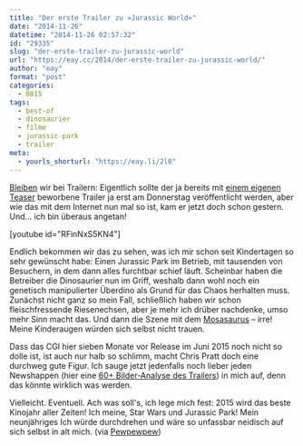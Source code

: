```yaml
---
title: "Der erste Trailer zu »Jurassic World«"
date: "2014-11-26"
datetime: "2014-11-26 02:57:32"
id: "29335"
slug: "der-erste-trailer-zu-jurassic-world"
url: "https://eay.cc/2014/der-erste-trailer-zu-jurassic-world/"
author: "eay"
format: "post"
categories:
  - 0815
tags:
  - best-of
  - dinosaurier
  - filme
  - jurassic-park
  - trailer
meta:
  - yourls_shorturl: "https://eay.li/2l0"
---
```


[Bleiben](//eay.cc/2014/trailer-zu-neill-blomkamps-chappie/) wir bei Trailern: Eigentlich sollte der ja bereits mit [einem eigenen Teaser](//eay.cc/2014/jurassic-world-teaser/) beworbene Trailer ja erst am Donnerstag veröffentlicht werden, aber wie das mit dem Internet nun mal so ist, kam er jetzt doch schon gestern. Und... ich bin überaus angetan!

\[youtube id="RFinNxS5KN4"\]

Endlich bekommen wir das zu sehen, was ich mir schon seit Kindertagen so sehr gewünscht habe: Einen Jurassic Park im Betrieb, mit tausenden von Besuchern, in dem dann alles furchtbar schief läuft. Scheinbar haben die Betreiber die Dinosaurier nun im Griff, weshalb dann wohl noch ein genetisch manipulierter Überdino als Grund für das Chaos herhalten muss. Zunächst nicht ganz so mein Fall, schließlich haben wir schon fleischfressende Riesenechsen, aber je mehr ich drüber nachdenke, umso mehr Sinn macht das. Und dann die Szene mit dem [Mosasaurus](http://www.pewpewpew.de/2014/11/09/jurassic-world-mosasaur/) – irre! Meine Kinderaugen würden sich selbst nicht trauen.

Dass das CGI hier sieben Monate vor Release im Juni 2015 noch nicht so dolle ist, ist auch nur halb so schlimm, macht Chris Pratt doch eine durchweg gute Figur. Ich sauge jetzt jedenfalls noch lieber jeden Newshappen (hier eine [60+ Bilder-Analyse des Trailers](http://www.slashfilm.com/jurassic-world-photos/)) in mich auf, denn das könnte wirklich was werden.

Vielleicht. Eventuell. Ach was soll's, ich lege mich fest: 2015 wird das beste Kinojahr aller Zeiten! Ich meine, Star Wars und Jurassic Park! Mein neunjähriges Ich würde durchdrehen und wäre so unfassbar neidisch auf sich selbst in alt mich. (via [Pewpewpew](http://www.pewpewpew.de/2014/11/25/teaser-trailer-welcome-to-jurassic-world/))
